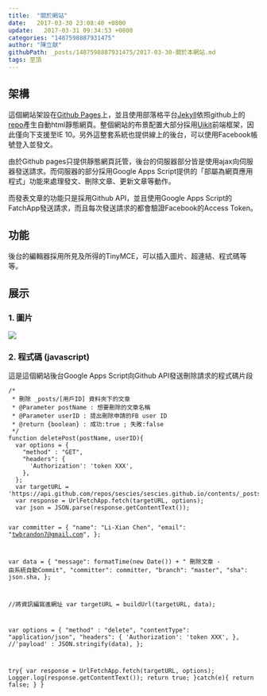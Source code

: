 ```yaml
---
title:  "關於網站"
date:   2017-03-30 23:08:40 +0800
update:   2017-03-31 09:34:53 +0800
categories: "1487598887931475"
author: "陳立献"
githubPath: _posts/1487598887931475/2017-03-30-關於本網站.md
tags: 至頂
---
```

<h2>架構</h2>
<p>這個網站架設在<a href="https://pages.github.com/" target="_blank" rel="noopener noreferrer">Github Pages</a>上，並且使用部落格平台<a href="https://jekyllrb.com/" target="_blank" rel="noopener noreferrer">Jekyll</a>依照github上的<a href="https://github.com/sescies/sescies.github.io/tree/master/_posts" target="_blank" rel="noopener noreferrer">repo</a>產生自動html靜態網頁。整個網站的布景配置大部分採用<a href="https://getuikit.com/" target="_blank" rel="noopener noreferrer">Uikit</a>前端框架，因此僅向下支援至IE 10。另外這整套系統也提供線上的後台，可以使用Facebook帳號登入並發文。</p>
<p>由於Github pages只提供靜態網頁託管，後台的伺服器部分皆是使用ajax向伺服器發送請求。而伺服器的部分採用Google Apps Script提供的「部屬為網頁應用程式」功能來處理發文、刪除文章、更新文章等動作。</p>
<p>而發表文章的功能只是採用Github API，並且使用Google Apps Script的FatchApp發送請求，而且每次發送請求的都會驗證Facebook的Access Token。</p>
<h2>功能</h2>
<p>後台的編輯器採用所見及所得的TinyMCE，可以插入圖片、超連結、程式碼等等。</p>
<h2>展示</h2>
<h3>1. 圖片</h3>
<p><img src="http://csie.niu.edu.tw/csie102/img/logo.png" /></p>
<h3>2. 程式碼 (javascript)</h3>
<p>這是這個網站後台Google Apps Script向Github API發送刪除請求的程式碼片段</p>
<pre class="language-javascript"><code>/*
 * 刪除 _posts/[用戶ID] 資料夾下的文章
 * @Parameter postName : 想要刪除的文章名稱
 * @Parameter userID : 提出刪除申請的FB user ID
 * @return {boolean} : 成功:true ; 失敗:false
 */
function deletePost(postName, userID){
  var options = {
    "method" : "GET",
    "headers": {
      'Authorization': 'token XXX',
    },
  };
  var targetURL = 'https://api.github.com/repos/sescies/sescies.github.io/contents/_posts/'+userID+'/'+postName;
  var response = UrlFetchApp.fetch(targetURL, options);
  var json = JSON.parse(response.getContentText());
  
  var committer = {
    "name": "Li-Xian Chen",
    "email": "twbrandon7@gmail.com",
  };
  
  var data = {
    "message": formatTime(new Date()) + " 刪除文章 - 由系統自動Commit",
    "committer": committer,
    "branch": "master",
    "sha": json.sha,
  };
  
  //將資訊編寫進網址
  var targetURL = buildUrl(targetURL, data);
  
  var options = {
    "method" : "delete",
    "contentType": "application/json",
    "headers": {
      'Authorization': 'token XXX',
    },
    //'payload' : JSON.stringify(data),
  };
  
  try{
    var response = UrlFetchApp.fetch(targetURL, options);
    Logger.log(response.getContentText()); 
    return true;
  }catch(e){
    return false;
  }
}</code></pre>